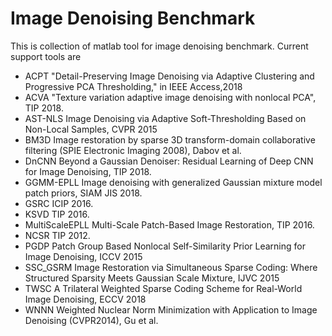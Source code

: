 # Image Denoising Benchmark

This is collection of matlab tool for image denoising benchmark. Current support tools are

- ACPT
    "Detail-Preserving Image Denoising via Adaptive Clustering and Progressive PCA Thresholding," in IEEE Access,2018
- ACVA 
    "Texture variation adaptive image denoising with nonlocal PCA", TIP 2018.
- AST-NLS
    Image Denoising via Adaptive Soft-Thresholding Based on Non-Local Samples, CVPR 2015
- BM3D 
    Image restoration by sparse 3D transform-domain collaborative filtering (SPIE Electronic Imaging 2008), Dabov et al.
- DnCNN
    Beyond a Gaussian Denoiser: Residual Learning of Deep CNN for Image Denoising, TIP 2018. 
- GGMM-EPLL
    Image denoising with generalized Gaussian mixture model patch priors, SIAM JIS 2018.
- GSRC
    ICIP 2016. 
- KSVD
    TIP 2016. 
- MultiScaleEPLL
    Multi-Scale Patch-Based Image Restoration, TIP 2016. 
- NCSR 
    TIP 2012. 
- PGDP
    Patch Group Based Nonlocal Self-Similarity Prior Learning for Image Denoising, ICCV 2015
- SSC_GSRM
    Image Restoration via Simultaneous Sparse Coding: Where Structured Sparsity Meets Gaussian Scale Mixture, IJVC 2015
- TWSC
    A Trilateral Weighted Sparse Coding Scheme for Real-World Image Denoising, ECCV 2018
- WNNN
    Weighted Nuclear Norm Minimization with Application to Image Denoising (CVPR2014), Gu et al.
